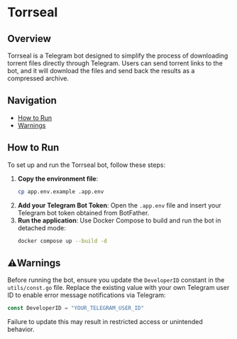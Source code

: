 # Torrseal

## Overview
Torrseal is a Telegram bot designed to simplify the process of downloading torrent files directly through Telegram. Users can send torrent links to the bot, and it will download the files and send back the results as a compressed archive.

## Navigation
- [How to Run](#how-to-run)
- [Warnings](#warnings)

## How to Run
To set up and run the Torrseal bot, follow these steps:

1. **Copy the environment file**:
   ```bash
   cp app.env.example .app.env
   ```
2. **Add your Telegram Bot Token**:
   Open the `.app.env` file and insert your Telegram bot token obtained from BotFather.
3. **Run the application**:
   Use Docker Compose to build and run the bot in detached mode:
   ```bash
   docker compose up --build -d
   ```

## ⚠️Warnings
Before running the bot, ensure you update the `DeveloperID` constant in the `utils/const.go` file. Replace the existing value with your own Telegram user ID to enable error message notifications via Telegram:
```go
const DeveloperID = "YOUR_TELEGRAM_USER_ID"
```
Failure to update this may result in restricted access or unintended behavior.
